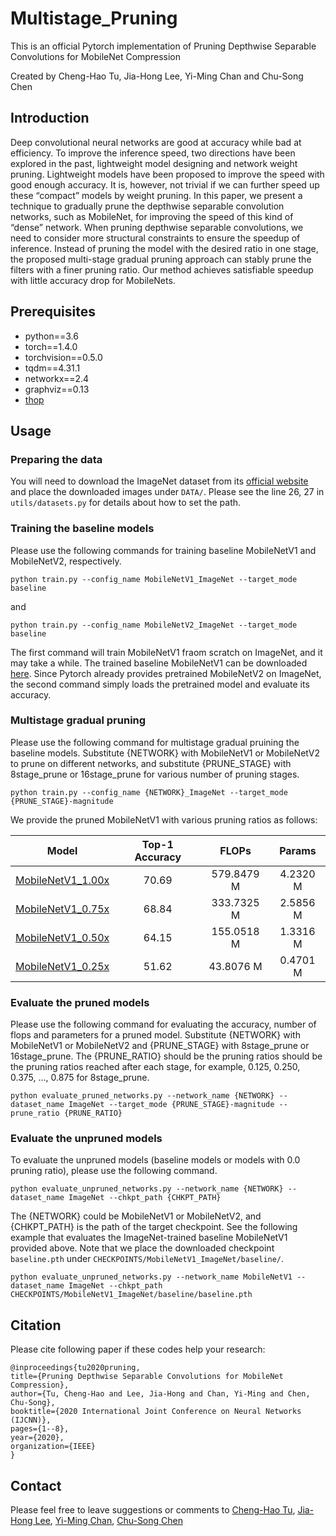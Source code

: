 # Multistage_Pruning

This is an official Pytorch implementation of Pruning Depthwise Separable Convolutions for MobileNet Compression 

Created by Cheng-Hao Tu, Jia-Hong Lee, Yi-Ming Chan and Chu-Song Chen 


## Introduction 
Deep convolutional neural networks are good at accuracy while bad at efficiency. To improve the inference speed, two directions have been explored in the past, lightweight model designing and network weight pruning. Lightweight models have been proposed to improve the speed with good enough accuracy. It is, however, not trivial if we can further speed up these “compact” models by weight pruning. In this paper, we present a technique to gradually prune the depthwise separable convolution networks, such as MobileNet, for improving the speed of this kind of “dense” network. When pruning depthwise separable convolutions, we need to consider more structural constraints to ensure the speedup of inference. Instead of pruning the model with the desired ratio in one stage, the proposed multi-stage gradual pruning approach can stably prune the filters with a finer pruning ratio. Our method achieves satisfiable speedup with little accuracy drop for MobileNets. 


## Prerequisites 
* python==3.6
* torch==1.4.0
* torchvision==0.5.0
* tqdm==4.31.1
* networkx==2.4
* graphviz==0.13
* [thop](https://github.com/Lyken17/pytorch-OpCounter)


## Usage 

### Preparing the data 

You will need to download the ImageNet dataset from its [official website](http://image-net.org/download) and place the downloaded images under `DATA/`. Please see the line 26, 27 in `utils/datasets.py` for details about how to set the path.


### Training the baseline models

Please use the following commands for training baseline MobileNetV1 and MobileNetV2, respectively. 

``` 
python train.py --config_name MobileNetV1_ImageNet --target_mode baseline
```

and 

``` 
python train.py --config_name MobileNetV2_ImageNet --target_mode baseline
```

The first command will train MobileNetV1 fraom scratch on ImageNet, and it may take a while. The trained baseline MobileNetV1 can be downloaded [here](https://drive.google.com/file/d/1SYzK8Hocwc_-uxiAYBeOzGg8eona8C8R/view?usp=sharing). 
Since Pytorch already provides pretrained MobileNetV2 on ImageNet, the second command simply loads the pretrained model and evaluate its accuracy.


### Multistage gradual pruning

Please use the following command for multistage gradual pruining the baseline models. Substitute {NETWORK} with MobileNetV1 or MobileNetV2 to prune on different networks, and substitute {PRUNE_STAGE} with 8stage_prune or 16stage_prune for various number of pruning stages. 

``` 
python train.py --config_name {NETWORK}_ImageNet --target_mode {PRUNE_STAGE}-magnitude
```

We provide the pruned MobileNetV1 with various pruning ratios as follows: 

| Model | Top-1 Accuracy | FLOPs | Params | 
|:---:|:---:|:---:|:---:|
| [MobileNetV1_1.00x](https://drive.google.com/file/d/1qXOdg-nTGKWR3-qnaFknN_bWUfoU0jWH/view?usp=sharing) | 70.69 | 579.8479 M | 4.2320 M |
| [MobileNetV1_0.75x](https://drive.google.com/file/d/1Cwl848hz_8IbRXAP70vnSFnLvgi3ux_x/view?usp=sharing) | 68.84 | 333.7325 M | 2.5856 M |
| [MobileNetV1_0.50x](https://drive.google.com/file/d/1Jbp_rPfWxo7OOi2NDVgYTfWi3zcS5Oim/view?usp=sharing) | 64.15 | 155.0518 M | 1.3316 M |
| [MobileNetV1_0.25x](https://drive.google.com/file/d/1TBKaYSwphzIt3StXBCC1ZAbebrR_dRN2/view?usp=sharing) | 51.62 |  43.8076 M | 0.4701 M |


### Evaluate the pruned models 

Please use the following command for evaluating the accuracy, number of flops and parameters for a pruned model. Substitute {NETWORK} with MobileNetV1 or MobileNetV2 and {PRUNE_STAGE} with 8stage_prune or 16stage_prune. The {PRUNE_RATIO} should be the pruning ratios should be the pruning ratios reached after each stage, for example, 0.125, 0.250, 0.375, ..., 0.875 for 8stage_prune. 

```
python evaluate_pruned_networks.py --network_name {NETWORK} --dataset_name ImageNet --target_mode {PRUNE_STAGE}-magnitude --prune_ratio {PRUNE_RATIO}
```

### Evaluate the unpruned models 

To evaluate the unpruned models (baseline models or models with 0.0 pruning ratio), please use the following command. 

```
python evaluate_unpruned_networks.py --network_name {NETWORK} --dataset_name ImageNet --chkpt_path {CHKPT_PATH}
```

The {NETWORK} could be MobileNetV1 or MobileNetV2, and {CHKPT_PATH} is the path of the target checkpoint. See the following example that evaluates the ImageNet-trained baseline MobileNetV1 provided above. Note that we place the downloaded checkpoint `baseline.pth` under `CHECKPOINTS/MobileNetV1_ImageNet/baseline/`. 

```
python evaluate_unpruned_networks.py --network_name MobileNetV1 --dataset_name ImageNet --chkpt_path CHECKPOINTS/MobileNetV1_ImageNet/baseline/baseline.pth
```

## Citation
Please cite following paper if these codes help your research:

    @inproceedings{tu2020pruning,
    title={Pruning Depthwise Separable Convolutions for MobileNet Compression},
    author={Tu, Cheng-Hao and Lee, Jia-Hong and Chan, Yi-Ming and Chen, Chu-Song},
    booktitle={2020 International Joint Conference on Neural Networks (IJCNN)},
    pages={1--8},
    year={2020},
    organization={IEEE}
    }

## Contact 
Please feel free to leave suggestions or comments to [Cheng-Hao Tu](andytu28@iis.sinica.edu.tw), [Jia-Hong Lee](honghenry.lee@iis.sinica.edu.tw), [Yi-Ming Chan](yiming@iis.sinica.edu.tw), [Chu-Song Chen](song@iis.sinica.edu.tw)

